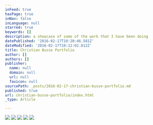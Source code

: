 ```yaml
---
inFeed: true
hasPage: true
inNav: false
inLanguage: null
starred: true
keywords: []
description: a showcase of some of the work that I have been doing
datePublished: '2016-02-17T10:20:46.581Z'
dateModified: '2016-02-17T10:12:02.812Z'
title: Christian Busse Portfolio
author: []
authors: []
publisher:
  name: null
  domain: null
  url: null
  favicon: null
sourcePath: _posts/2016-02-17-christian-busse-portfolio.md
published: true
url: christian-busse-portfolio/index.html
_type: Article

---
```

![](https://the-grid-user-content.s3-us-west-2.amazonaws.com/a86c27f7-1250-41c7-bc6a-f27f696c75ff.jpg)
![](https://the-grid-user-content.s3-us-west-2.amazonaws.com/7c576029-52c6-4f75-9c28-f9fad72ee177.jpg)
![](https://the-grid-user-content.s3-us-west-2.amazonaws.com/51a078e6-ab8e-465c-8eac-1518ef9759b2.jpg)
![](https://the-grid-user-content.s3-us-west-2.amazonaws.com/5d93c1cd-da96-49c2-a507-88372f0f2271.jpg)
![](https://the-grid-user-content.s3-us-west-2.amazonaws.com/6cb79378-4c3a-4225-b70f-8e2673cd99c7.jpg)